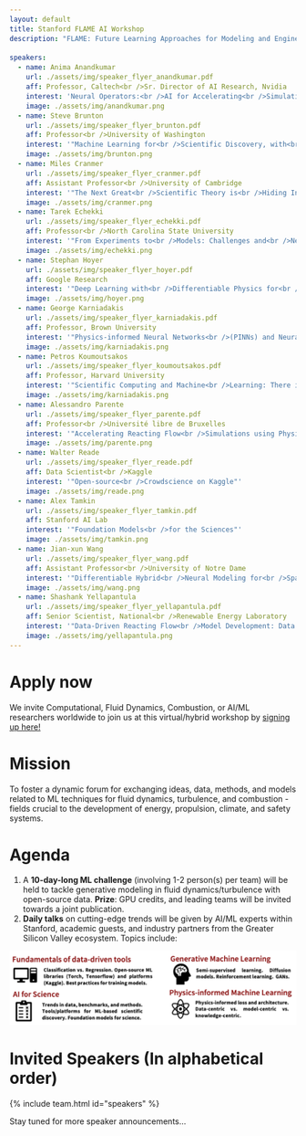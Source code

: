 ```yaml
---
layout: default
title: Stanford FLAME AI Workshop
description: "FLAME: Future Learning Approaches for Modeling and Engineering"

speakers:
  - name: Anima Anandkumar
    url: ./assets/img/speaker_flyer_anandkumar.pdf
    aff: Professor, Caltech<br />Sr. Director of AI Research, Nvidia
    interest: 'Neural Operators:<br />AI for Accelerating<br />Simulation and Design'
    image: ./assets/img/anandkumar.png
  - name: Steve Brunton
    url: ./assets/img/speaker_flyer_brunton.pdf
    aff: Professor<br />University of Washington
    interest: '"Machine Learning for<br />Scientific Discovery, with<br />Applications in Fluid Mechanics"'
    image: ./assets/img/brunton.png
  - name: Miles Cranmer
    url: ./assets/img/speaker_flyer_cranmer.pdf
    aff: Assistant Professor<br />University of Cambridge
    interest: '"The Next Great<br />Scientific Theory is<br />Hiding Inside Your<br />Neural Network"'
    image: ./assets/img/cranmer.png
  - name: Tarek Echekki
    url: ./assets/img/speaker_flyer_echekki.pdf
    aff: Professor<br />North Carolina State University
    interest: '"From Experiments to<br />Models: Challenges and<br />New Opportunities for<br />Turbulent Combustion"'
    image: ./assets/img/echekki.png
  - name: Stephan Hoyer
    url: ./assets/img/speaker_flyer_hoyer.pdf
    aff: Google Research
    interest: '"Deep Learning with<br />Differentiable Physics for<br />Fluid Dynamics and<br />Weather Forecasting"'
    image: ./assets/img/hoyer.png
  - name: George Karniadakis
    url: ./assets/img/speaker_flyer_karniadakis.pdf
    aff: Professor, Brown University
    interest: '"Physics-informed Neural Networks<br />(PINNs) and Neural Operators<br />for Fluid Mechanics<br />and Reactive Transport"'
    image: ./assets/img/karniadakis.png
  - name: Petros Koumoutsakos
    url: ./assets/img/speaker_flyer_koumoutsakos.pdf
    aff: Professor, Harvard University
    interest: '"Scientific Computing and Machine<br />Learning: There is Plenty of<br />Room in the Middle"'
    image: ./assets/img/karniadakis.png
  - name: Alessandro Parente
    url: ./assets/img/speaker_flyer_parente.pdf
    aff: Professor<br />Université libre de Bruxelles
    interest: '"Accelerating Reacting Flow<br />Simulations using Physics-aware<br />Data-driven Approaches"'
    image: ./assets/img/parente.png
  - name: Walter Reade
    url: ./assets/img/speaker_flyer_reade.pdf
    aff: Data Scientist<br />Kaggle
    interest: '"Open-source<br />Crowdscience on Kaggle"'
    image: ./assets/img/reade.png
  - name: Alex Tamkin
    url: ./assets/img/speaker_flyer_tamkin.pdf
    aff: Stanford AI Lab
    interest: '"Foundation Models<br />for the Sciences"'
    image: ./assets/img/tamkin.png
  - name: Jian-xun Wang
    url: ./assets/img/speaker_flyer_wang.pdf
    aff: Assistant Professor<br />University of Notre Dame
    interest: '"Differentiable Hybrid<br />Neural Modeling for<br />Spatiotemporal Physics"'
    image: ./assets/img/wang.png
  - name: Shashank Yellapantula
    url: ./assets/img/speaker_flyer_yellapantula.pdf
    aff: Senior Scientist, National<br />Renewable Energy Laboratory
    interest: '"Data-Driven Reacting Flow<br />Model Development: Data Sampling,<br />Non-Linear Models and<br />Uncertainty Quantification"'
    image: ./assets/img/yellapantula.png
---
```

# Apply now
We invite Computational, Fluid Dynamics, Combustion, or AI/ML researchers worldwide  to join us at this virtual/hybrid workshop by [signing up here!](https://www.eventbrite.com/e/stanford-flame-ai-workshop-2023-tickets-593756701277)

# Mission
To foster a dynamic forum for exchanging ideas, data, methods, and models related to ML techniques for fluid dynamics, turbulence, and combustion - fields crucial to the development of energy, propulsion, climate, and safety systems.

# Agenda
1. A **10-day-long ML challenge** (involving 1-2 person(s) per team) will be held to tackle generative modeling in fluid dynamics/turbulence with open-source data. **Prize**: GPU credits, and leading teams will be invited towards a joint publication.
2. **Daily talks** on cutting-edge trends will be given by AI/ML experts within Stanford, academic guests,
and industry partners from the Greater Silicon Valley ecosystem. Topics include:

![topics](./assets/img/topics.png)

# Invited Speakers (In alphabetical order)

{% include team.html id="speakers" %}


Stay tuned for more speaker announcements...

